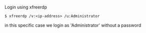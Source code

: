 Login using xfreerdp

```
$ xfreerdp /v:<ip-address> /u:Administrator
```

in this specific case we login as 'Administrator' without a password
